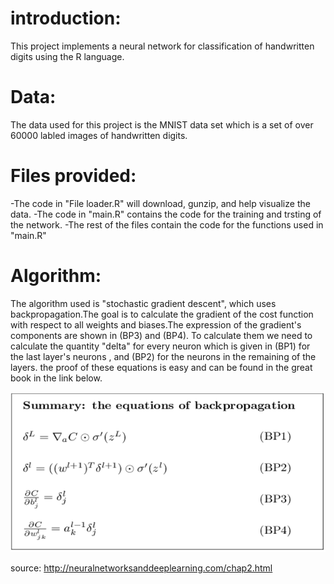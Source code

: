 # introduction: 

This project implements a neural network for classification of handwritten digits using the R language. 

# Data: 

The data used for this project is the MNIST data set which is a set of over 60000 labled images of handwritten digits. 

# Files provided: 

-The code in "File loader.R" will download, gunzip, and help visualize the data. 
-The code in "main.R" contains the code for the training and trsting of the network. 
-The rest of the files contain the code for the functions used in "main.R"

# Algorithm: 

The algorithm used is "stochastic gradient descent", which uses backpropagation.The goal is to calculate the gradient 
of the cost function with respect to all weights and biases.The expression of the gradient's components are shown in 
(BP3) and (BP4). To calculate them we need to calculate the quantity "delta" for every  neuron which is given in (BP1)
for the last layer's neurons , and  (BP2) for the neurons in the remaining of the layers. 
the proof of these equations is easy and can be found in the great book in the link below. 

![alt text](https://github.com/Mehieddine44/Practical-machine-learning-and-data-analysis-projects/blob/master/NN%20for%20MNIST%20data/back%20propagation%20equations.PNG)

source:  http://neuralnetworksanddeeplearning.com/chap2.html 
